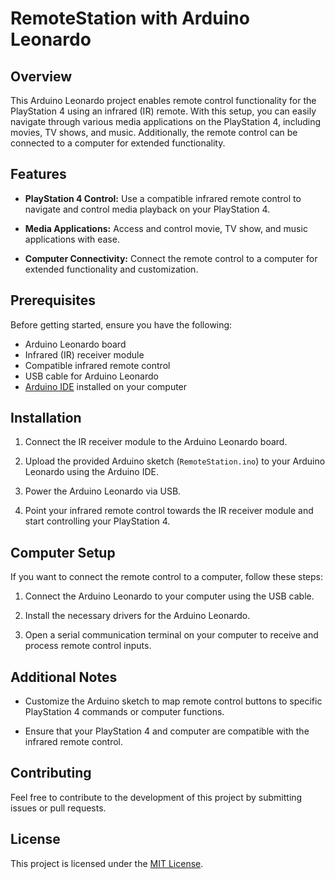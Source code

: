 # RemoteStation with Arduino Leonardo

## Overview

This Arduino Leonardo project enables remote control functionality for the PlayStation 4 using an infrared (IR) remote. With this setup, you can easily navigate through various media applications on the PlayStation 4, including movies, TV shows, and music. Additionally, the remote control can be connected to a computer for extended functionality.

## Features

- **PlayStation 4 Control:** Use a compatible infrared remote control to navigate and control media playback on your PlayStation 4.
  
- **Media Applications:** Access and control movie, TV show, and music applications with ease.

- **Computer Connectivity:** Connect the remote control to a computer for extended functionality and customization.

## Prerequisites

Before getting started, ensure you have the following:

- Arduino Leonardo board
- Infrared (IR) receiver module
- Compatible infrared remote control
- USB cable for Arduino Leonardo
- [Arduino IDE](https://www.arduino.cc/en/software) installed on your computer

## Installation

1. Connect the IR receiver module to the Arduino Leonardo board.

2. Upload the provided Arduino sketch (`RemoteStation.ino`) to your Arduino Leonardo using the Arduino IDE.

3. Power the Arduino Leonardo via USB.

4. Point your infrared remote control towards the IR receiver module and start controlling your PlayStation 4.

## Computer Setup

If you want to connect the remote control to a computer, follow these steps:

1. Connect the Arduino Leonardo to your computer using the USB cable.

2. Install the necessary drivers for the Arduino Leonardo.

3. Open a serial communication terminal on your computer to receive and process remote control inputs.

## Additional Notes

- Customize the Arduino sketch to map remote control buttons to specific PlayStation 4 commands or computer functions.

- Ensure that your PlayStation 4 and computer are compatible with the infrared remote control.

## Contributing

Feel free to contribute to the development of this project by submitting issues or pull requests.

## License

This project is licensed under the [MIT License](LICENSE).
